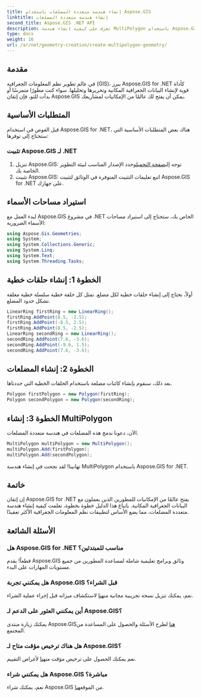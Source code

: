 ```yaml
---
title: إنشاء هندسة متعددة المضلعات باستخدام Aspose.GIS
linktitle: إنشاء هندسة متعددة المضلعات
second_title: Aspose.GIS .NET API
description: تعرف على كيفية إنشاء هندسة MultiPolygon باستخدام Aspose.GIS لـ .NET. دليل خطوة بخطوة للمبتدئين. النسخة التجريبية المجانية متاحة.
type: docs
weight: 16
url: /ar/net/geometry-creation/create-multipolygon-geometry/
---
```

## مقدمة
في عالم تطوير نظم المعلومات الجغرافية (GIS)، يبرز Aspose.GIS for .NET كأداة قوية لإنشاء البيانات الجغرافية المكانية وتحريرها وتحليلها. سواء كنت مطورًا متمرسًا أو بدأت للتو، فإن إتقان Aspose.GIS يمكن أن يفتح لك عالمًا من الإمكانيات لمشاريعك.
## المتطلبات الأساسية
قبل الغوص في استخدام Aspose.GIS for .NET، هناك بعض المتطلبات الأساسية التي ستحتاج إلى توفرها:
### تثبيت Aspose.GIS لـ .NET
1.  تنزيل Aspose.GIS: توجه إلى[صفحة التحميل](https://releases.aspose.com/gis/net/)وحدد الإصدار المناسب لبيئة التطوير الخاصة بك.
2. تثبيت Aspose.GIS: اتبع تعليمات التثبيت المتوفرة في الوثائق لتثبيت Aspose.GIS for .NET على جهازك.

## استيراد مساحات الأسماء
لبدء العمل مع Aspose.GIS في مشروع .NET الخاص بك، ستحتاج إلى استيراد مساحات الأسماء الضرورية:
```csharp
using Aspose.Gis.Geometries;
using System;
using System.Collections.Generic;
using System.Linq;
using System.Text;
using System.Threading.Tasks;
```

## الخطوة 1: إنشاء حلقات خطية
أولاً، نحتاج إلى إنشاء حلقات خطية لكل مضلع. تمثل كل حلقة خطية سلسلة خطية مغلقة تشكل حدود المضلع.
```csharp
LinearRing firstRing = new LinearRing();
firstRing.AddPoint(8.5, -2.5);
firstRing.AddPoint(-8.5, 2.5);
firstRing.AddPoint(8.5, -2.5);
LinearRing secondRing = new LinearRing();
secondRing.AddPoint(7.6, -3.6);
secondRing.AddPoint(-9.6, 1.5);
secondRing.AddPoint(7.6, -3.6);
```
## الخطوة 2: إنشاء المضلعات
بعد ذلك، سنقوم بإنشاء كائنات مضلعة باستخدام الحلقات الخطية التي حددناها.
```csharp
Polygon firstPolygon = new Polygon(firstRing);
Polygon secondPolygon = new Polygon(secondRing);
```
## الخطوة 3: إنشاء MultiPolygon
الآن، دعونا ندمج هذه المضلعات في هندسة متعددة المضلعات.
```csharp
MultiPolygon multiPolygon = new MultiPolygon();
multiPolygon.Add(firstPolygon);
multiPolygon.Add(secondPolygon);
```
تهانينا! لقد نجحت في إنشاء هندسة MultiPolygon باستخدام Aspose.GIS for .NET.

## خاتمة
إن إتقان Aspose.GIS for .NET يفتح عالمًا من الإمكانيات للمطورين الذين يعملون مع البيانات الجغرافية المكانية. باتباع هذا الدليل خطوة بخطوة، تعلمت كيفية إنشاء هندسة متعددة المضلعات، مما يضع الأساس لتطبيقات نظم المعلومات الجغرافية الأكثر تعقيدًا.
## الأسئلة الشائعة
### هل Aspose.GIS for .NET مناسب للمبتدئين؟
قطعاً! يقدم Aspose.GIS وثائق وبرامج تعليمية شاملة لمساعدة المطورين من جميع مستويات المهارات على البدء.
### هل يمكنني تجربة Aspose.GIS قبل الشراء؟
 نعم، يمكنك تنزيل نسخة تجريبية مجانية من[هنا](https://releases.aspose.com/) لاستكشاف ميزاته قبل إجراء عملية الشراء.
### أين يمكنني العثور على الدعم لـ Aspose.GIS؟
 يمكنك زيارة منتدى Aspose.GIS[هنا](https://forum.aspose.com/c/gis/33) لطرح الأسئلة والحصول على المساعدة من المجتمع.
### هل هناك ترخيص مؤقت متاح لـ Aspose.GIS؟
 نعم يمكنك الحصول على ترخيص مؤقت من[هنا](https://purchase.aspose.com/temporary-license/) لأغراض التقييم.
### هل يمكنني شراء Aspose.GIS مباشرة؟
 نعم، يمكنك شراء Aspose.GIS من الموقع[هنا](https://purchase.aspose.com/buy).